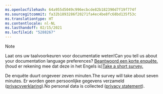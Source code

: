 ```yaml
---
ms.openlocfilehash: 64a955d5049c996ecbcde82b182390d7f19f774f
ms.sourcegitcommit: fa32b1893286f20271fa4ec4be8fc68bd135f53c
ms.translationtype: HT
ms.contentlocale: nl-NL
ms.lasthandoff: 02/15/2021
ms.locfileid: "5288267"
---
```

> [!NOTE]
><span data-ttu-id="9499e-101">Laat ons uw taalvoorkeuren voor documentatie weten!</span><span class="sxs-lookup"><span data-stu-id="9499e-101">Can you tell us about your documentation language preferences?</span></span> <span data-ttu-id="9499e-102">[Beantwoord een korte enquête.](https://aka.ms/BAG_Docs_Language_Survey) (houd er rekening mee dat deze in het Engels is)</span><span class="sxs-lookup"><span data-stu-id="9499e-102">[Take a short survey.](https://aka.ms/BAG_Docs_Language_Survey)</span></span>
>
><span data-ttu-id="9499e-103">De enquête duurt ongeveer zeven minuten.</span><span class="sxs-lookup"><span data-stu-id="9499e-103">The survey will take about seven minutes.</span></span> <span data-ttu-id="9499e-104">Er worden geen persoonlijke gegevens verzameld ([privacyverklaring](https://go.microsoft.com/fwlink/?LinkId=521839)).</span><span class="sxs-lookup"><span data-stu-id="9499e-104">No personal data is collected ([privacy statement](https://go.microsoft.com/fwlink/?LinkId=521839)).</span></span>
